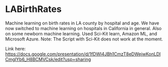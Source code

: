 # LABirthRates
Machine learning on birth rates in LA county by hospital and age. We have now switched to machine learning on hospitals in California in general. Also on some newborn machine learning. Used Sci-Kit learn, Amazon ML, and Microsoft Azure. Note: The Script with Sci-Kit does not work at the moment.

Link here: https://docs.google.com/presentation/d/1fDWI4JBh1CmzT8eDWejwKonLDlCmgIYb6_H8BCMVCsk/edit?usp=sharing 
